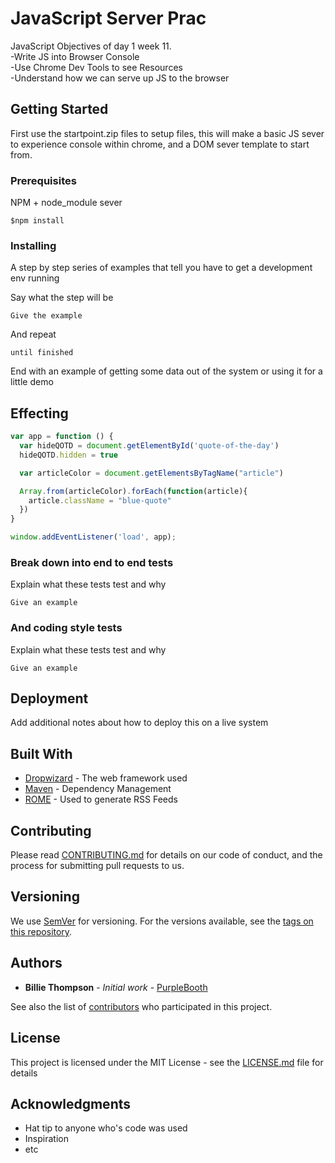 # JavaScript Server Prac

JavaScript Objectives of day 1 week 11. \
-Write JS into Browser Console \
-Use Chrome Dev Tools to see Resources \
-Understand how we can serve up JS to the browser

## Getting Started

First use the startpoint.zip files to setup files, this will make a basic JS sever to experience console within chrome, and a  DOM sever template to start from.

### Prerequisites

NPM + node_module sever

```
$npm install
```

### Installing

A step by step series of examples that tell you have to get a development env running

Say what the step will be

```
Give the example
```

And repeat

```
until finished
```

End with an example of getting some data out of the system or using it for a little demo

## Effecting

```js
var app = function () {
  var hideQOTD = document.getElementById('quote-of-the-day')
  hideQOTD.hidden = true

  var articleColor = document.getElementsByTagName("article")

  Array.from(articleColor).forEach(function(article){
    article.className = "blue-quote"
  })
}

window.addEventListener('load', app);
```

### Break down into end to end tests

Explain what these tests test and why

```
Give an example
```

### And coding style tests

Explain what these tests test and why

```
Give an example
```

## Deployment

Add additional notes about how to deploy this on a live system

## Built With

* [Dropwizard](http://www.dropwizard.io/1.0.2/docs/) - The web framework used
* [Maven](https://maven.apache.org/) - Dependency Management
* [ROME](https://rometools.github.io/rome/) - Used to generate RSS Feeds

## Contributing

Please read [CONTRIBUTING.md](https://gist.github.com/PurpleBooth/b24679402957c63ec426) for details on our code of conduct, and the process for submitting pull requests to us.

## Versioning

We use [SemVer](http://semver.org/) for versioning. For the versions available, see the [tags on this repository](https://github.com/your/project/tags).

## Authors

* **Billie Thompson** - *Initial work* - [PurpleBooth](https://github.com/PurpleBooth)

See also the list of [contributors](https://github.com/your/project/contributors) who participated in this project.

## License

This project is licensed under the MIT License - see the [LICENSE.md](LICENSE.md) file for details

## Acknowledgments

* Hat tip to anyone who's code was used
* Inspiration
* etc
